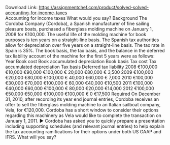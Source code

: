Download Link: https://assignmentchef.com/product/solved-solved-accounting-for-income-taxes
<br>
Accounting for income taxes What would you say? Background The Cordoba Company (Cordoba), a Spanish manufacturer of fine sailing pleasure boats, purchased a fiberglass molding machine on January 1, 2008 for €100,000. The useful life of the molding machine for book purposes is ten years on a straight-line basis. The Spanish tax authorities allow for depreciation over five years on a straight-line basis. The tax rate in Spain is 35%. The book basis, the tax basis, and the balance in the deferred tax liability account of the machine for the first 5 years were as follows: Year Book cost Book accumulated depreciation Book basis Tax cost Tax accumulated depreciation Tax basis Deferred tax liability 2008 €100,000 €10,000 €90,000 €100,000 € 20,000 €80,000 € 3,500 2009 €100,000 €20,000 €80,000 €100,000 € 40,000 €60,000 € 7,000 2010 €100,000 €30,000 €70,000 €100,000 € 60,000 €40,000 €10,500 2011 €100,000 €40,000 €60,000 €100,000 € 80,000 €20,000 €14,000 2012 €100,000 €50,000 €50,000 €100,000 €100,000 € 0 €17,500 Required On December 31, 2010, after recording its year end journal entries, Cordoba receives an offer to sell the fiberglass molding machine to an Italian sailboat company, Vela, for €120,000. Cordoba has a short window to consider their options regarding this machinery as Vela would like to complete the transaction on January 1, 2011. ► Cordoba has asked you to quickly prepare a presentation including supporting schedules (and relevant journal entries) to help explain the tax accounting ramifications for their options under both US GAAP and IFRS. What will you say?